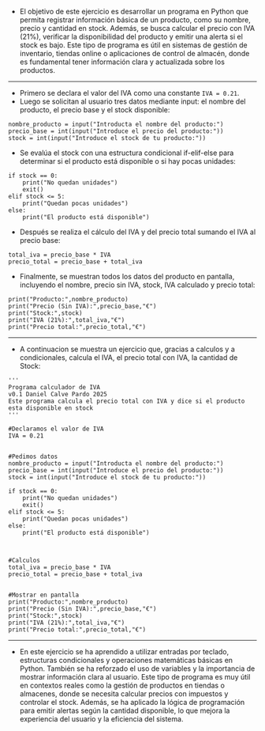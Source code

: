 - El objetivo de este ejercicio es desarrollar un programa en Python que permita registrar información básica de un producto, como su nombre, precio y cantidad en stock. Además, se busca calcular el precio con IVA (21%), verificar la disponibilidad del producto y emitir una alerta si el stock es bajo. Este tipo de programa es útil en sistemas de gestión de inventario, tiendas online o aplicaciones de control de almacén, donde es fundamental tener información clara y actualizada sobre los productos.

------------------------------------------------------------------------------------------------------------------------------------------------------------------------------------


- Primero se declara el valor del IVA como una constante `IVA = 0.21`.
- Luego se solicitan al usuario tres datos mediante input: el nombre del producto, el precio base y el stock disponible:
```
nombre_producto = input("Introducta el nombre del producto:")
precio_base = int(input("Introduce el precio del producto:"))
stock = int(input("Introduce el stock de tu producto:"))
```

- Se evalúa el stock con una estructura condicional if-elif-else para determinar si el producto está disponible o si hay pocas unidades:
```
if stock == 0:
    print("No quedan unidades")
    exit() 
elif stock <= 5:
    print("Quedan pocas unidades")
else:
    print("El producto está disponible")

```


- Después se realiza el cálculo del IVA y del precio total sumando el IVA al precio base:
```
total_iva = precio_base * IVA
precio_total = precio_base + total_iva
```

- Finalmente, se muestran todos los datos del producto en pantalla, incluyendo el nombre, precio sin IVA, stock, IVA calculado y precio total:
```
print("Producto:",nombre_producto)
print("Precio (Sin IVA):",precio_base,"€")
print("Stock:",stock)
print("IVA (21%):",total_iva,"€")
print("Precio total:",precio_total,"€")
```

------------------------------------------------------------------------------------------------------------------------------------------------------------------------------------

- A continuacion se muestra un ejercicio que, gracias a calculos y a condicionales, calcula el IVA, el precio total con IVA, la cantidad de Stock:
```
'''
Programa calculador de IVA
v0.1 Daniel Calve Pardo 2025
Este programa calcula el precio total con IVA y dice si el producto esta disponible en stock
'''

#Declaramos el valor de IVA
IVA = 0.21


#Pedimos datos
nombre_producto = input("Introducta el nombre del producto:")
precio_base = int(input("Introduce el precio del producto:"))
stock = int(input("Introduce el stock de tu producto:"))

if stock == 0:
    print("No quedan unidades")
    exit() 
elif stock <= 5:
    print("Quedan pocas unidades")
else:
    print("El producto está disponible")

    
    
#Calculos
total_iva = precio_base * IVA
precio_total = precio_base + total_iva


#Mostrar en pantalla
print("Producto:",nombre_producto)
print("Precio (Sin IVA):",precio_base,"€")
print("Stock:",stock)
print("IVA (21%):",total_iva,"€")
print("Precio total:",precio_total,"€")
```

-----------------------------------------------------------------------------------------------------------------------------------------------------------------------------------

- En este ejercicio se ha aprendido a utilizar entradas por teclado, estructuras condicionales y operaciones matemáticas básicas en Python. También se ha reforzado el uso de variables y la importancia de mostrar información clara al usuario. Este tipo de programa es muy útil en contextos reales como la gestión de productos en tiendas o almacenes, donde se necesita calcular precios con impuestos y controlar el stock. Además, se ha aplicado la lógica de programación para emitir alertas según la cantidad disponible, lo que mejora la experiencia del usuario y la eficiencia del sistema.